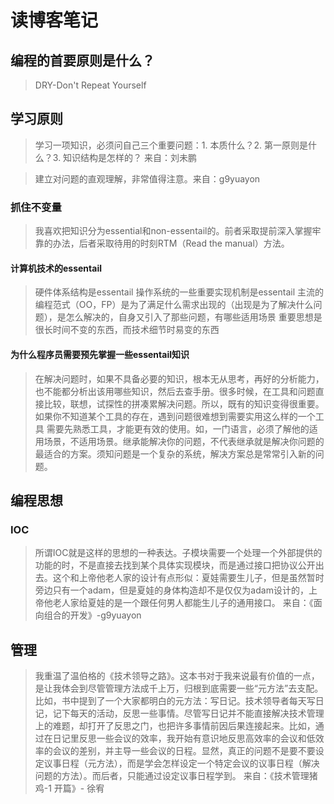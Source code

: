 #  读博客笔记

## 编程的首要原则是什么？

> DRY-Don't Repeat Yourself
> 

## 学习原则

> 学习一项知识，必须问自己三个重要问题：1. 本质什么？2. 第一原则是什么？3. 知识结构是怎样的？  来自：刘未鹏

> 建立对问题的直观理解，非常值得注意。来自：g9yuayon

### 抓住不变量

> 我喜欢把知识分为essential和non-essentail的。前者采取提前深入掌握牢靠的办法，后者采取待用的时刻RTM（Read the manual）方法。

#### 计算机技术的essentail

> 硬件体系结构是essentail 
> 操作系统的一些重要实现机制是essentail
> 主流的编程范式（OO，FP）是为了满足什么需求出现的（出现是为了解决什么问题），是怎么解决的，自身又引入了那些问题，有哪些适用场景
> 重要思想是很长时间不变的东西，而技术细节时易变的东西

#### 为什么程序员需要预先掌握一些essentail知识

> 在解决问题时，如果不具备必要的知识，根本无从思考，再好的分析能力，也不能都分析出该用哪些知识，然后去查手册。很多时候，在工具和问题直接比较，联想，试探性的拼凑累解决问题。所以，既有的知识变得很重要。
> 如果你不知道某个工具的存在，遇到问题很难想到需要实用这么样的一个工具
> 需要先熟悉工具，才能更有效的使用。如，一门语言，必须了解他的适用场景，不适用场景。继承能解决你的问题，不代表继承就是解决你问题的最适合的方案。须知问题是一个复杂的系统，解决方案总是常常引入新的问题。

## 编程思想

### IOC

> 所谓IOC就是这样的思想的一种表达。子模块需要一个处理一个外部提供的功能的时，不是直接去找到某个具体实现模块，而是通过接口把协议公开出去。这个和上帝他老人家的设计有点形似：夏娃需要生儿子，但是虽然暂时旁边只有一个adam，但是夏娃的身体构造却不是仅仅为adam设计的，上帝他老人家给夏娃的是一个跟任何男人都能生儿子的通用接口。  来自：《面向组合的开发》-g9yuayon


## 管理

> 我重温了温伯格的《技术领导之路》。这本书对于我来说最有价值的一点，是让我体会到尽管管理方法成千上万，归根到底需要一些“元方法”去支配。比如，书中提到了一个大家都明白的元方法：写日记。技术领导者每天写日记，记下每天的活动，反思一些事情。尽管写日记并不能直接解决技术管理上的难题，却打开了反思之门，也把许多事情前因后果连接起来。比如，通过在日记里反思一些会议的效率，我开始有意识地反思高效率的会议和低效率的会议的差别，并主导一些会议的日程。显然，真正的问题不是要不要设定议事日程（元方法），而是学会怎样设定一个特定会议的议事日程（解决问题的方法）。而后者，只能通过设定议事日程学到。  来自：《技术管理猪鸡-1 开篇》- 徐宥